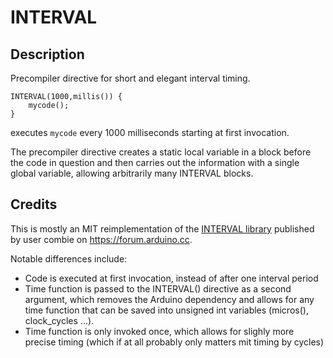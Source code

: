 # INTERVAL

## Description

Precompiler directive for short and elegant interval timing. 

    INTERVAL(1000,millis()) {
        mycode();
    }

executes `mycode` every 1000 milliseconds starting at first invocation.

The precompiler directive creates a static local variable in a block before the code in question and then carries out the information with a single global variable, allowing arbitrarily many INTERVAL blocks.

## Credits

This is mostly an MIT reimplementation of the [INTERVAL library](https://forum.arduino.cc/index.php?topic=413734.0) published by user combie on https://forum.arduino.cc.

Notable differences include:

* Code is executed at first invocation, instead of after one interval period
* Time function is passed to the INTERVAL() directive as a second argument, which removes the Arduino dependency and allows for any time function that can be saved into unsigned int variables (micros(), clock_cycles ...).
* Time function is only invoked once, which allows for slighly more precise timing (which if at all probably only matters mit timing by cycles)